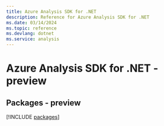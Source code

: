 ```yaml
---
title: Azure Analysis SDK for .NET
description: Reference for Azure Analysis SDK for .NET
ms.date: 03/14/2024
ms.topic: reference
ms.devlang: dotnet
ms.service: analysis
---
```

# Azure Analysis SDK for .NET - preview
## Packages - preview
[!INCLUDE [packages](analysis-index.md)]